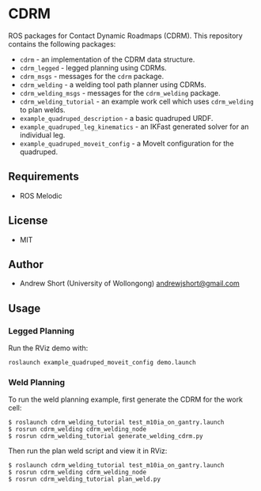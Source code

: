 # CDRM

ROS packages for Contact Dynamic Roadmaps (CDRM). This repository contains the following packages:

* `cdrm` - an implementation of the CDRM data structure.
* `cdrm_legged` - legged planning using CDRMs.
* `cdrm_msgs` - messages for the `cdrm` package.
* `cdrm_welding` - a welding tool path planner using CDRMs.
* `cdrm_welding_msgs` - messages for the `cdrm_welding` package.
* `cdrm_welding_tutorial` - an example work cell which uses `cdrm_welding` to plan welds.
* `example_quadruped_description` - a basic quadruped URDF.
* `example_quadruped_leg_kinematics` - an IKFast generated solver for an individual leg.
* `example_quadruped_moveit_config` - a MoveIt configuration for the quadruped.

## Requirements

* ROS Melodic

## License

* MIT

## Author

* Andrew Short (University of Wollongong) <andrewjshort@gmail.com>

## Usage

### Legged Planning

Run the RViz demo with:

```
roslaunch example_quadruped_moveit_config demo.launch
```

### Weld Planning

To run the weld planning example, first generate the CDRM for the work cell:

```
$ roslaunch cdrm_welding_tutorial test_m10ia_on_gantry.launch
$ rosrun cdrm_welding cdrm_welding_node
$ rosrun cdrm_welding_tutorial generate_welding_cdrm.py
```

Then run the plan weld script and view it in RViz:

```
$ roslaunch cdrm_welding_tutorial test_m10ia_on_gantry.launch
$ rosrun cdrm_welding cdrm_welding_node
$ rosrun cdrm_welding_tutorial plan_weld.py
```
